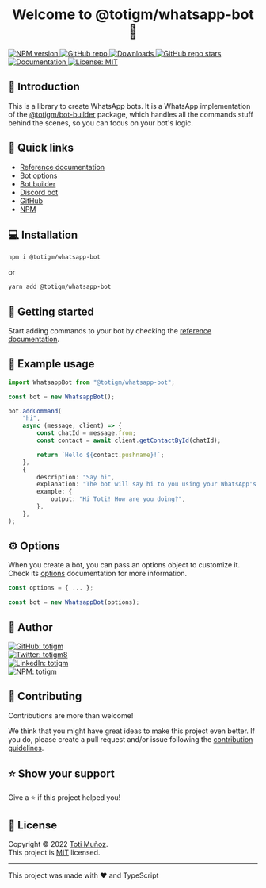 <h1 align="center">Welcome to <b>@totigm/whatsapp-bot</b> 👋</h1>

<p>
  <a href="https://www.npmjs.com/package/@totigm/whatsapp-bot" target="_blank">
    <img alt="NPM version" src="https://img.shields.io/npm/v/@totigm/whatsapp-bot">
  </a>
  <a href="https://github.com/totigm/whatsapp-bot" target="_blank">
    <img alt="GitHub repo" src="https://img.shields.io/badge/GitHub-%40totigm%2Fbot--builder%20-green">
  </a>
  <a href="https://www.npmjs.com/package/@totigm/whatsapp-bot" target="_blank">
    <img alt="Downloads" src="https://img.shields.io/npm/dt/@totigm/whatsapp-bot" />
  </a>
  <a href="https://github.com/totigm/whatsapp-bot/stargazers" target="_blank">
    <img alt="GitHub repo stars" src="https://img.shields.io/github/stars/totigm/whatsapp-bot?style=flat">
  </a>
  <a href="https://github.com/totigm/whatsapp-bot#readme" target="_blank">
    <img alt="Documentation" src="https://img.shields.io/badge/documentation-yes-brightgreen" />
  </a>
  <a href="https://github.com/totigm/whatsapp-bot/blob/main/LICENSE" target="_blank">
    <img alt="License: MIT" src="https://img.shields.io/github/license/totigm/whatsapp-bot" />
  </a>
</p>

## 📄 Introduction

This is a library to create WhatsApp bots. It is a WhatsApp implementation of the [@totigm/bot-builder](https://www.npmjs.com/package/@totigm/bot-builder) package, which handles all the commands stuff behind the scenes, so you can focus on your bot's logic.

## 🔗 Quick links

- [Reference documentation](./docs/reference.md)
- [Bot options](./docs/bot-options.md)
- [Bot builder](https://www.npmjs.com/package/@totigm/bot-builder)
- [Discord bot](https://www.npmjs.com/package/@totigm/discord-bot)
- [GitHub](https://github.com/totigm/whatsapp-bot#readme)
- [NPM](https://www.npmjs.com/package/@totigm/whatsapp-bot)

## 💻 Installation

```sh
npm i @totigm/whatsapp-bot
```

or

```sh
yarn add @totigm/whatsapp-bot
```

## 🚀 Getting started

Start adding commands to your bot by checking the [reference documentation](./docs/reference.md).

## 🤖 Example usage

```ts
import WhatsappBot from "@totigm/whatsapp-bot";

const bot = new WhatsappBot();

bot.addCommand(
    "hi",
    async (message, client) => {
        const chatId = message.from;
        const contact = await client.getContactById(chatId);

        return `Hello ${contact.pushname}!`;
    },
    {
        description: "Say hi",
        explanation: "The bot will say hi to you using your WhatsApp's name",
        example: {
            output: "Hi Toti! How are you doing?",
        },
    },
);
```

## ⚙️ Options

When you create a bot, you can pass an options object to customize it. Check its [options](./docs/options.md) documentation for more information.

```ts
const options = { ... };

const bot = new WhatsappBot(options);
```

## 👤 Author

<a href="https://github.com/totigm" target="_blank">
  <img alt="GitHub: totigm" src="https://img.shields.io/github/followers/totigm?label=Follow @totigm&style=social">
</a>
<br>
<a href="https://twitter.com/totigm8" target="_blank">
  <img alt="Twitter: totigm8" src="https://img.shields.io/twitter/follow/totigm8?style=social" />
</a>
<br>
<a href="https://linkedin.com/in/totigm" target="_blank">
  <img alt="LinkedIn: totigm" src="https://img.shields.io/badge/LinkedIn-%40totigm-green?style=social&logo=linkedin" />
</a>
<br>
<a href="https://www.npmjs.com/~totigm" target="_blank">
  <img alt="NPM: totigm" src="https://img.shields.io/badge/NPM-%40totigm-green?style=social&logo=npm" />
</a>

## 🤝 Contributing

Contributions are more than welcome!

We think that you might have great ideas to make this project even better. If you do, please create a pull request and/or issue following the [contribution guidelines](./docs/CONTRIBUTING.md).

## ⭐️ Show your support

Give a ⭐️ if this project helped you!

## 📝 License

Copyright © 2022 [Toti Muñoz](https://github.com/totigm).<br />
This project is [MIT](https://github.com/totigm/bot-builder/blob/master/LICENSE) licensed.

---

This project was made with ❤ and TypeScript
